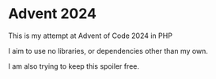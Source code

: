 # Advent 2024

This is my attempt at Advent of Code 2024 in PHP

I aim to use no libraries, or dependencies other than my own.

I am also trying to keep this spoiler free.